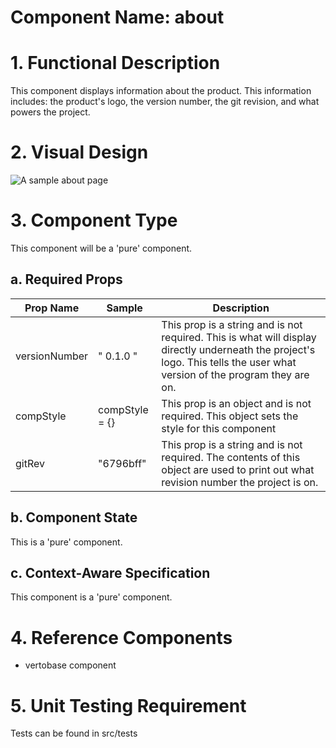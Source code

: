 # Component Name: about #
# 1. Functional Description #

This component displays information about the product. This information includes: the product's logo, the version number, the git revision, and what powers the project.

# 2. Visual Design #

![A sample about page](https://raw.githubusercontent.com/star2star/react-verto-communicator/master/documents/img/about-img.png)

# 3. Component Type #

This component will be a 'pure' component.

## a. Required Props ##

| Prop Name | Sample | Description |
| ------------ | ------------- | ------------- |
| versionNumber | " 0.1.0 " | This prop is a string and is not required. This is what will display directly underneath the project's logo. This tells the user what version of the program they are on.|
| compStyle | compStyle = {} | This prop is an object and is not required. This object sets the style for this component |
| gitRev | "6796bff" | This prop is a string and is not required. The contents of this object are used to print out what revision number the project is on. |

## b. Component State ##

This is a 'pure' component.

## c. Context-Aware Specification ##

This component is a 'pure' component.

# 4. Reference Components #

* vertobase component

# 5. Unit Testing Requirement #

 Tests can be found in src/tests
